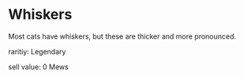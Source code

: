 # Whiskers

Most cats have whiskers, but these are thicker and more pronounced.

raritiy: Legendary

sell value: 0 Mews